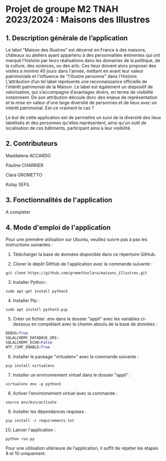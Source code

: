 # Projet de groupe M2 TNAH 2023/2024 : Maisons des Illustres

## 1. Description générale de l’application

Le label "Maison des Illustres" est décerné en France à des maisons, châteaux ou ateliers ayant appartenu à des personnalités éminentes qui ont marqué l'histoire par leurs réalisations dans les domaines de la politique, de la culture, des sciences, ou des arts. Ces lieux doivent alors proposer des visites *a minima* 40 jours dans l'année, mettant en avant leur valeur patrimoniale et l'influence de "l'illustre personne" dans l'Histoire. L’attribution d’un tel label représente une reconnaissance officielle de l’intérêt patrimonial de la Maison. Le label est également un dispositif de valorisation, qui s’accompagne d’avantages divers, en terme de visibilité notamment. De son attribution découle donc des enjeux de représentation et la mise en valeur d'une large diversité de personnes et de lieux avec un intérêt patrimonial. Est-ce vraiment le cas ? 

Le but de cette application est de permettre un suivi de la diversité des lieux labellisés et des personnes qu'elles représentent, ainsi qu'un outil de localisation de ces bâtiments, participant ainsi à leur visibilité.

## 2. Contributeurs

Maddalena ACCARDO

Pauline CHARRIER

Clara GROMETTO

Kutay SEFIL

## 3. Fonctionnalités de l'application

A compléter

## 4. Mode d'emploi de l'application 

Pour une première utilisation sur Ubuntu, veuillez suivre pas à pas les instructions suivantes :

1. Télécharger la base de données disponible dans ce répertoire GitHub. 

2. Cloner le dépôt GitHub de l'application avec la commande suivante : 
```shell
git clone https://github.com/gromettoclara/maisons_illustres.git
```
   
3.  Installer Python :
```shell
sudo apt-get install python3
```

4. Installer Pip :
 ```shell
sudo apt install python3-pip
```

5. Créer un fichier .env dans le dossier "appli" avec les variables ci-dessous en complétant avec le chemin absolu de la base de données : 
```Python
DEBUG=True
SQLALCHEMY_DATABASE_URI=
SQLALCHEMY_ECHO=False
WTF_CSRF_ENABLE=True
```

6. Installer le package "virtualenv" avec la commande suivante :
```shell
pip install virtualenv
```

7. Installer un environnement virtuel dans le dossier "appli" :
```shell
virtualenv env -p python3
```

8. Activer l'environnement virtuel avec la commande : 
```console
source env/bin/activate
```

9. Installer les dépendances requises : 
```shell
pip install -r requirements.txt
```

10. Lancer l'application :
```shell
python run.py
```

Pour une utilisation ultérieure de l'application, il suffit de répéter les étapes 8 et 10 uniquement.



